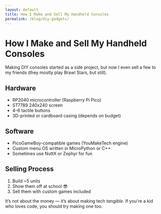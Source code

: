 ```yaml
---
layout: default
title: How I Make and Sell My Handheld Consoles
permalink: /blog/diy-gadgets/
---
```


# How I Make and Sell My Handheld Consoles

Making DIY consoles started as a side project, but now I even sell a few to my friends (they mostly play Brawl Stars, but still).

## Hardware

- RP2040 microcontroller (Raspberry Pi Pico)
- ST7789 240x240 screen
- 4–6 tactile buttons
- 3D-printed or cardboard casing (depends on budget)

## Software

- PicoGameBoy-compatible games (YouMakeTech engine)
- Custom menu OS written in MicroPython or C++
- Sometimes use NuttX or Zephyr for fun

## Selling Process

1. Build ~5 units
2. Show them off at school 😎
3. Sell them with custom games included

It’s not about the money — it’s about making tech *tangible*. If you're a kid who loves code, you should try making one too.
